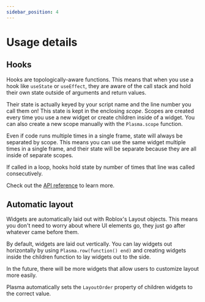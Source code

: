 ```yaml
---
sidebar_position: 4
---
```


# Usage details

## Hooks

Hooks are topologically-aware functions. This means that when you use a hook like `useState` or `useEffect`, they are aware of the call stack and hold their own state outside of arguments and return values.

Their state is actually keyed by your script name and the line number you call them on! This state is kept in the enclosing *scope*. Scopes are created every time you use a new widget or create children inside of a widget. You can also create a new scope manually with the `Plasma.scope` function.

Even if code runs multiple times in a single frame, state will always be separated by scope. This means you can use the same widget multiple times in a single frame, and their state will be separate because they are all inside of separate scopes.

If called in a loop, hooks hold state by number of times that line was called consecutively.

Check out the [API reference](/api#useContext) to learn more.

## Automatic layout

Widgets are automatically laid out with Roblox's Layout objects. This means you don't need to worry about where UI elements go, they just go after whatever came before them.

By default, widgets are laid out vertically. You can lay widgets out horizontally by using `Plasma.row(function() end)` and creating widgets inside the children function to lay widgets out to the side.

In the future, there will be more widgets that allow users to customize layout more easily.

Plasma automatically sets the `LayoutOrder` property of children widgets to the correct value.
